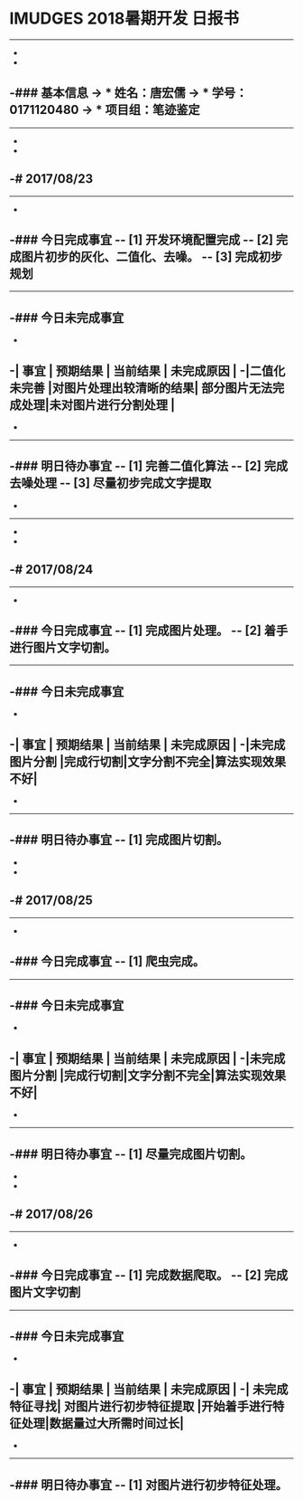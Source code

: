 # IMUDGES 2018暑期开发 日报书
--------
-
-
-### 基本信息
-> * 姓名：唐宏儒
-> * 学号：0171120480
-> * 项目组：笔迹鉴定
-
--------
-
-
-# 2017/08/23
-
--------
-
-### 今日完成事宜
-- [1]  开发环境配置完成
-- [2]  完成图片初步的灰化、二值化、去噪。
-- [3]  完成初步规划
-
------
-### 今日未完成事宜
-
-
-| 事宜       |        预期结果       |      当前结果      | 未完成原因   | 
-|二值化未完善 |对图片处理出较清晰的结果| 部分图片无法完成处理|未对图片进行分割处理  |
-
-
-------
-### 明日待办事宜
-- [1] 完善二值化算法
-- [2] 完成去噪处理
-- [3] 尽量初步完成文字提取
--------
-
--------
-
-
-# 2017/08/24
-
--------
-
-### 今日完成事宜
-- [1]  完成图片处理。
-- [2]  着手进行图片文字切割。
-
------
-### 今日未完成事宜
-
-
-|     事宜     | 预期结果 |   当前结果   |   未完成原因   | 
-|未完成图片分割 |完成行切割|文字分割不完全|算法实现效果不好|
-
-
-------
-### 明日待办事宜
-- [1] 完成图片切割。
----------------
-
-
-# 2017/08/25
-
--------
-
-### 今日完成事宜
-- [1]  爬虫完成。
-
------
-### 今日未完成事宜
-
-
-|     事宜     | 预期结果 |   当前结果   |   未完成原因   | 
-|未完成图片分割 |完成行切割|文字分割不完全|算法实现效果不好|
-
-
-------
-### 明日待办事宜
-- [1] 尽量完成图片切割。
--------
-
-
-# 2017/08/26
-
--------
-
-### 今日完成事宜
-- [1]  完成数据爬取。
-- [2]  完成图片文字切割
-
------
-### 今日未完成事宜
-
-
-|     事宜     |        预期结果       |       当前结果     |     未完成原因      | 
-| 未完成特征寻找| 对图片进行初步特征提取 |开始着手进行特征处理|数据量过大所需时间过长|
-
-
-------
-### 明日待办事宜
-- [1]  对图片进行初步特征处理。
--------
